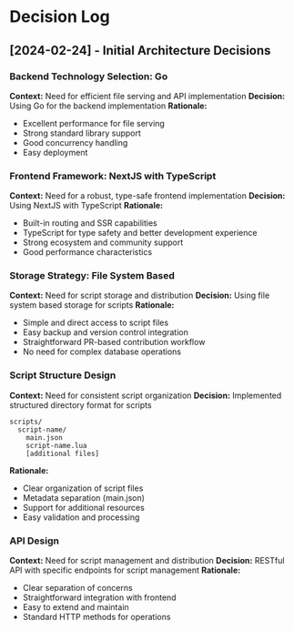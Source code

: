 # Decision Log

## [2024-02-24] - Initial Architecture Decisions

### Backend Technology Selection: Go
**Context:** Need for efficient file serving and API implementation
**Decision:** Using Go for the backend implementation
**Rationale:**
- Excellent performance for file serving
- Strong standard library support
- Good concurrency handling
- Easy deployment

### Frontend Framework: NextJS with TypeScript
**Context:** Need for a robust, type-safe frontend implementation
**Decision:** Using NextJS with TypeScript
**Rationale:**
- Built-in routing and SSR capabilities
- TypeScript for type safety and better development experience
- Strong ecosystem and community support
- Good performance characteristics

### Storage Strategy: File System Based
**Context:** Need for script storage and distribution
**Decision:** Using file system based storage for scripts
**Rationale:**
- Simple and direct access to script files
- Easy backup and version control integration
- Straightforward PR-based contribution workflow
- No need for complex database operations

### Script Structure Design
**Context:** Need for consistent script organization
**Decision:** Implemented structured directory format for scripts
```
scripts/
  script-name/
    main.json
    script-name.lua
    [additional files]
```
**Rationale:**
- Clear organization of script files
- Metadata separation (main.json)
- Support for additional resources
- Easy validation and processing

### API Design
**Context:** Need for script management and distribution
**Decision:** RESTful API with specific endpoints for script management
**Rationale:**
- Clear separation of concerns
- Straightforward integration with frontend
- Easy to extend and maintain
- Standard HTTP methods for operations